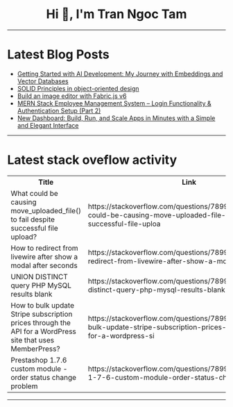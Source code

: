 <h1 align="center">Hi 👋, I'm Tran Ngoc Tam</h1>

---

# Latest Blog Posts 
<!-- BLOG-POST-LIST:START -->
- [Getting Started with AI Development: My Journey with Embeddings and Vector Databases](https://dev.to/bolajibolajoko51/getting-started-with-ai-development-my-journey-with-embeddings-and-vector-databases-588g)
- [SOLID Principles in object-oriented design](https://dev.to/muzammilnm/solid-principles-in-object-oriented-design-37pg)
- [Build an image editor with Fabric.js v6](https://dev.to/logrocket/build-an-image-editor-with-fabricjs-v6-35n9)
- [MERN Stack Employee Management System – Login Functionality &amp; Authentication Setup &lpar;Part 2&rpar;](https://dev.to/m_yousaf/mern-stack-employee-management-system-login-functionality-authentication-setup-part-2-40f4)
- [New Dashboard: Build, Run, and Scale Apps in Minutes with a Simple and Elegant Interface](https://dev.to/koyeb/new-dashboard-build-run-and-scale-apps-in-minutes-with-a-simple-and-elegant-interface-4pjd)
<!-- BLOG-POST-LIST:END -->

---

# Latest stack oveflow activity
<table>
  <tr><th>Title</th><th>Link</th></tr>
  <!-- STACKOVERFLOW:START --><tr><td>What could be causing move_uploaded_file&lpar;&rpar; to fail despite successful file upload?</td><td>https://stackoverflow.com/questions/78990759/what-could-be-causing-move-uploaded-file-to-fail-despite-successful-file-uploa</td></tr><tr><td>How to redirect from livewire after show a modal after seconds</td><td>https://stackoverflow.com/questions/78990633/how-to-redirect-from-livewire-after-show-a-modal-after-seconds</td></tr><tr><td>UNION DISTINCT query PHP MySQL results blank</td><td>https://stackoverflow.com/questions/78990599/union-distinct-query-php-mysql-results-blank</td></tr><tr><td>How to bulk update Stripe subscription prices through the API for a WordPress site that uses MemberPress?</td><td>https://stackoverflow.com/questions/78990545/how-to-bulk-update-stripe-subscription-prices-through-the-api-for-a-wordpress-si</td></tr><tr><td>Prestashop 1.7.6 custom module - order status change problem</td><td>https://stackoverflow.com/questions/78990512/prestashop-1-7-6-custom-module-order-status-change-problem</td></tr><!-- STACKOVERFLOW:END -->
</table>

---


